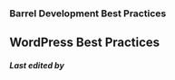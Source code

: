 ### Barrel Development Best Practices

WordPress Best Practices
------------------------

##### Last edited by